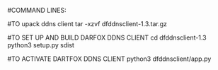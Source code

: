 #COMMAND LINES:

#TO upack ddns client
tar -xzvf dfddnsclient-1.3.tar.gz

#TO SET UP AND BUILD DARFOX DDNS CLIENT
cd dfddnsclient-1.3
python3 setup.py sdist

#TO ACTIVATE DARTFOX DDNS CLIENT
python3 dfddnsclient/app.py <your cname> <your pass key>
